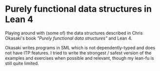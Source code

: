 # Purely functional data structures in Lean 4

Playing around with (some of) the data structures described in Chris Okasaki's book *"Purely
functional data structures"* and Lean 4.

Okasaki writes programs in SML which is not dependently-typed and does not have ITP features. I
tried to write the strongest / safest version of the examples and exercises when possible and
relevant, though my lean-fu is still quite limited.

